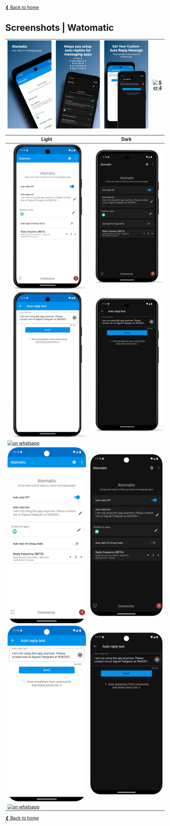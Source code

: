 [❰ Back to home](/)

# Screenshots | Watomatic

| [<img src="https://raw.githubusercontent.com/adeekshith/watomatic/main/media/screenshots/1.png" alt="Scr 1">][scr-page-link]  |  [<img src="https://raw.githubusercontent.com/adeekshith/watomatic/main/media/screenshots/2.png" alt="scr 2">][scr-page-link]  |  [<img src="https://raw.githubusercontent.com/adeekshith/watomatic/main/media/screenshots/3.png" alt="Scr 3">][scr-page-link]  |  [<img src="https://raw.githubusercontent.com/adeekshith/watomatic/main/media/screenshots/4.png" alt="Scr 4">][scr-page-link]  |
| ------------------------------------------- | ------------------------------------------ | ------- | ------ |


| Light          | Dark        |
| ------------- | ------------- |
|  [<img src="https://raw.githubusercontent.com/adeekshith/watomatic/main/media/screenshots/wato-1-8-light-main-pixel3a.png" alt="main screen device light">][scr-page-link]  | [<img src="https://raw.githubusercontent.com/adeekshith/watomatic/main/media/screenshots/wato-1-8-dark-main-pixel3a.png" alt="main screen device dark">][scr-page-link] |
|  [<img src="https://raw.githubusercontent.com/adeekshith/watomatic/main/media/screenshots/wato-1-8-light-editor-pixel3a.png" alt="editor screen device light">][scr-page-link]  |  [<img src="https://raw.githubusercontent.com/adeekshith/watomatic/main/media/screenshots/wato-1-8-dark-editor-pixel3a.png" alt="editor screen device dark">][scr-page-link]  |
|  [<img src="https://raw.githubusercontent.com/adeekshith/watomatic/main/media/screenshots/wato-1-8-whatsapp-chat-pixel3a.png" alt="on whatsapp">][scr-page-link]  |       |
|  [<img src="https://raw.githubusercontent.com/adeekshith/watomatic/main/media/screenshots/wato-1-8-light-main.png" alt="main screen light">][scr-page-link]  | [<img src="https://raw.githubusercontent.com/adeekshith/watomatic/main/media/screenshots/wato-1-8-dark-main.png" alt="main screen dark">][scr-page-link] |
|  [<img src="https://raw.githubusercontent.com/adeekshith/watomatic/main/media/screenshots/wato-1-8-light-editor.png" alt="editor screen light">][scr-page-link]  |  [<img src="https://raw.githubusercontent.com/adeekshith/watomatic/main/media/screenshots/wato-1-8-dark-editor.png" alt="editor screen dark">][scr-page-link]  |
|  [<img src="https://raw.githubusercontent.com/adeekshith/watomatic/main/media/screenshots/wato-1-8-whatsapp-chat.png" alt="on whatsapp">][scr-page-link]  |       |

[❰ Back to home](/)

[scr-page-link]: https://github.com/adeekshith/watomatic/tree/main/media/screenshots